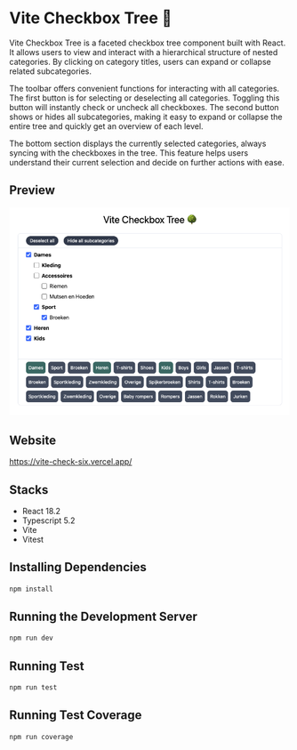 # Vite Checkbox Tree 🌳

Vite Checkbox Tree is a faceted checkbox tree component built with React. It allows users to view and interact with a hierarchical structure of nested categories. By clicking on category titles, users can expand or collapse related subcategories.

The toolbar offers convenient functions for interacting with all categories. The first button is for selecting or deselecting all categories. Toggling this button will instantly check or uncheck all checkboxes. The second button shows or hides all subcategories, making it easy to expand or collapse the entire tree and quickly get an overview of each level.

The bottom section displays the currently selected categories, always syncing with the checkboxes in the tree. This feature helps users understand their current selection and decide on further actions with ease.

## Preview

[![Preview](https://github.com/hengleeyi/vite-check/blob/main/preview.png?raw=true)](http://github.com/hengleeyi/fredex/)

## Website

https://vite-check-six.vercel.app/

## Stacks
- React 18.2
- Typescript 5.2
- Vite
- Vitest

## Installing Dependencies

```bash
npm install
```

## Running the Development Server

```bash
npm run dev
```

## Running Test
```bash
npm run test
```

## Running Test Coverage
```bash
npm run coverage
```